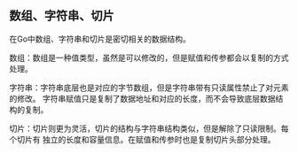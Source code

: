 数组、字符串、切片
--------------

在Go中数组、字符串和切片是密切相关的数据结构。

数组：数组是一种值类型，虽然是可以修改的，但是赋值和传参都会以复制的方式处理。

字符串：字符串底层也是对应的字节数组，但是字符串带有只读属性禁止了对元素的修改。
字符串赋值只是复制了数据地址和对应的长度，而不会导致底层数据结构的复制。

切片：切片则更为灵活，切片的结构与字符串结构类似，但是解除了只读限制。每个切片有
独立的长度和容量信息。在赋值和传参时也是复制切片头部分处理。

